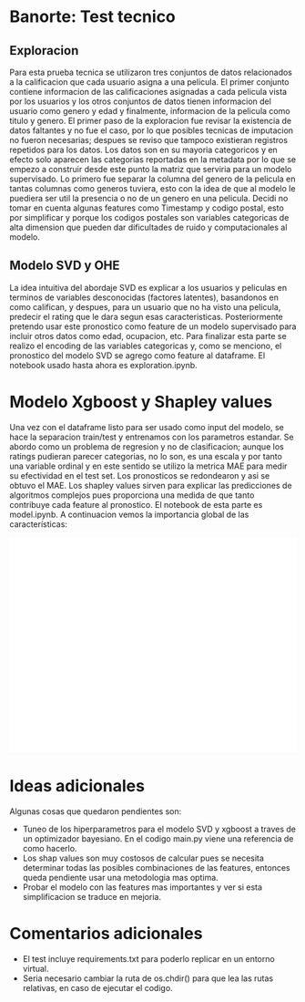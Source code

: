 # Banorte: Test tecnico
## Exploracion
Para esta prueba tecnica se utilizaron tres conjuntos de datos relacionados a la calificacion que cada usuario asigna a una pelicula. El primer conjunto contiene informacion de las calificaciones asignadas a cada pelicula vista por los usuarios y los otros conjuntos de datos tienen informacion del usuario como genero y edad y finalmente, informacion de la pelicula como titulo y genero. El primer paso de la exploracion fue revisar la existencia de datos faltantes y no fue el caso, por lo que posibles tecnicas de imputacion no fueron necesarias; despues se reviso que tampoco existieran registros repetidos para los datos.
Los datos son en su mayoria categoricos y en efecto solo aparecen las categorias reportadas en la metadata por lo que se empezo a construir desde este punto la matriz que serviria para un modelo supervisado. Lo primero fue separar la columna del genero de la pelicula en tantas columnas como generos tuviera, esto con la idea de que al modelo le puediera ser util la presencia o no de un genero en una pelicula.
Decidi no tomar en cuenta algunas features como Timestamp y codigo postal, esto por simplificar y porque los codigos postales son variables categoricas de alta dimension que pueden dar dificultades de ruido y computacionales al modelo.
## Modelo SVD y OHE
La idea intuitiva del abordaje SVD es explicar a los usuarios y peliculas en terminos de variables desconocidas (factores latentes), basandonos en como califican, y despues, para un usuario que no ha visto una pelicula, predecir el rating que le dara segun esas caracteristicas. 
Posteriormente pretendo usar este pronostico como feature de un modelo supervisado para incluir otros datos como edad, ocupacion, etc. Para finalizar esta parte se realizo el encoding de las variables categoricas y, como se menciono, el pronostico del modelo SVD se agrego como feature al dataframe. El notebook usado hasta ahora es exploration.ipynb.
# Modelo Xgboost y Shapley values
Una vez con el dataframe listo para ser usado como input del modelo, se hace la separacion train/test y entrenamos con los parametros estandar. Se abordo como un problema de regresion y no de clasificacion; aunque los ratings pudieran parecer categorias, no lo son, es una escala y por tanto una variable ordinal y en este sentido se utilizo la metrica MAE para medir su efectividad en el test set.
Los pronosticos se redondearon y asi se obtuvo el MAE. Los shapley values sirven para explicar las predicciones de algoritmos complejos pues proporciona una medida de que tanto contribuye cada feature al pronostico. El notebook de esta parte es model.ipynb. A continuacion vemos la importancia global de las características:

![Importancia](figures/shap.png)

# Ideas adicionales
Algunas cosas que quedaron pendientes son:
- Tuneo de los hiperparametros para el modelo SVD y xgboost a traves de un optimizador bayesiano. En el codigo main.py viene una referencia de como hacerlo.
- Los shap values son muy costosos de calcular pues se necesita determinar todas las posibles combinaciones de las features, entonces queda pendiente usar una metodologia mas optima.
- Probar el modelo con las features mas importantes y ver si esta simplificacion se traduce en mejoria.

# Comentarios adicionales
- El test incluye requirements.txt para poderlo replicar en un entorno virtual.
- Seria necesario cambiar la ruta de os.chdir() para que lea las rutas relativas, en caso de ejecutar el codigo.
